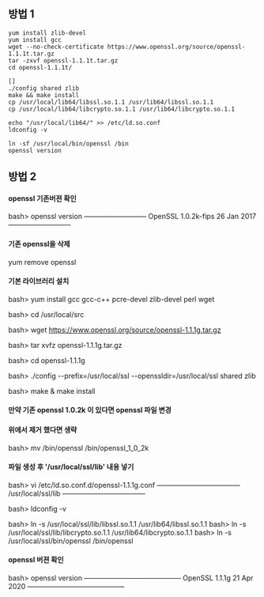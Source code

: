 ## 방법 1

```
yum install zlib-devel
yum install gcc
wget --no-check-certificate https://www.openssl.org/source/openssl-1.1.1t.tar.gz
tar -zxvf openssl-1.1.1t.tar.gz
cd openssl-1.1.1t/

[]
./config shared zlib
make && make install
cp /usr/local/lib64/libssl.so.1.1 /usr/lib64/libssl.so.1.1
cp /usr/local/lib64/libcrypto.so.1.1 /usr/lib64/libcrypto.so.1.1

echo "/usr/local/lib64/" >> /etc/ld.so.conf
ldconfig -v

ln -sf /usr/local/bin/openssl /bin
openssl version
```



## 방법 2

#### openssl 기존버젼 확인
bash> openssl version
—————————
OpenSSL 1.0.2k-fips  26 Jan 2017
—————————

#### 기존 openssl을 삭제
yum remove openssl

#### 기본 라이브러리 설치
bash> yum install gcc gcc-c++ pcre-devel zlib-devel perl wget

bash> cd /usr/local/src

bash> wget https://www.openssl.org/source/openssl-1.1.1g.tar.gz

bash> tar xvfz openssl-1.1.1g.tar.gz

bash> cd openssl-1.1.1g

bash> ./config --prefix=/usr/local/ssl --openssldir=/usr/local/ssl shared zlib

bash> make & make install

#### 만약 기존 openssl 1.0.2k 이 있다면 openssl 파일 변경
#### 위에서 제거 했다면 생략
bash> mv /bin/openssl /bin/openssl_1_0_2k

#### 파일 생성 후 '/usr/local/ssl/lib' 내용 넣기
bash> vi /etc/ld.so.conf.d/openssl-1.1.1g.conf
————————————
/usr/local/ssl/lib
————————————

bash> ldconfig -v

bash> ln -s /usr/local/ssl/lib/libssl.so.1.1 /usr/lib64/libssl.so.1.1
bash> ln -s /usr/local/ssl/lib/libcrypto.so.1.1 /usr/lib64/libcrypto.so.1.1
bash> ln -s /usr/local/ssl/bin/openssl /bin/openssl

#### openssl 버젼 확인
bash> openssl version
——————————————
OpenSSL 1.1.1g  21 Apr 2020
——————————————
